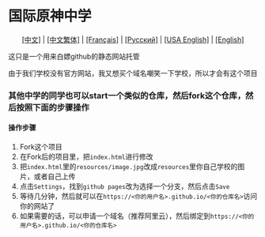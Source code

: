 国际原神中学
===========================
<p align="center">
   <a href="README.md">[中文]</a> |
   <a href="readme/README_CNTCHKMO.md">[中文繁体]</a> |
   <a href="French.md">[Français]</a> |
   <a href="readme/README_RU.md">[Русский]</a> |
   <a href="readme/README_US.md">[USA English]</a> |
   <a href="readme/README_EN.md">[English]</a>
</p>

这只是一个用来白嫖github的静态网站托管

由于我们学校没有官方网站，我又想买个域名嘲笑一下学校，所以才会有这个项目


### 其他中学的同学也可以start一个类似的仓库，然后fork这个仓库，然后按照下面的步骤操作

#### 操作步骤

1. Fork这个项目
2. 在Fork后的项目里，把`index.html`进行修改
3. 把`index.html`里的`resources/image.jpg`改成`resources`里你自己学校的图片，或者自己上传
3. 点击`Settings`，找到`github pages`改为选择一个分支，然后点击`Save`
4. 等待几分钟，然后就可以在`https://<你的用户名>.github.io/<你的仓库名>`访问你的网站了
5. 如果需要的话，可以申请一个域名（推荐阿里云），然后绑定到`https://<你的用户名>.github.io/<你的仓库名>`

